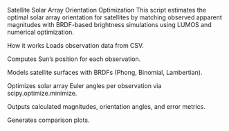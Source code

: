 Satellite Solar Array Orientation Optimization
This script estimates the optimal solar array orientation for satellites by matching observed apparent magnitudes with BRDF-based brightness simulations using LUMOS and numerical optimization.

How it works
Loads observation data from CSV.

Computes Sun’s position for each observation.

Models satellite surfaces with BRDFs (Phong, Binomial, Lambertian).

Optimizes solar array Euler angles per observation via scipy.optimize.minimize.

Outputs calculated magnitudes, orientation angles, and error metrics.

Generates comparison plots.
